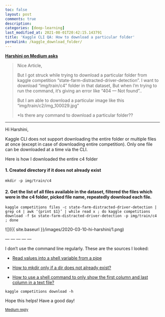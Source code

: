 ```yaml
---
toc: false
layout: post
comments: true
description: 
categories: [deep-learning]
last_modified_at: 2021-08-01T20:42:15.143791
title: 'Kaggle CLI QA: How to download a particular folder'
permalink: /kaggle_download_folder/
---
```


**[Harshini on Medium asks](https://medium.com/@harshini2898/nice-article-c1eb575b0baf)**


> Nice Article,
>
> But I got struck while trying to download a particular folder from kaggle competition “state-farm-distracted-driver-detection”. I want to download “img/train/c4” folder in that dataset, But when I’m trying to run the command, it’s giving an error like “404 — Not found”..
>
> But I am able to download a particular image like this “img/train/c2/img_100029.jpg”
>
> *Is there any command to download a particular folder??

****

Hi Harshini,

Kaggle CLI does not support downloading the entire folder or multiple files at once (except in case of downloading entire competition). Only one file can be downloaded at a time via the CLI.

Here is how I downloaded the entire c4 folder

#### 1. Created directory if it does not already exist

```shell
mkdir -p img/train/c4
```
#### 2. Get the list of all files available in the dataset, filtered the files which were in the c4 folder, picked file name, repeatedly download each file.

```shell
kaggle competitions files -c state-farm-distracted-driver-detection | grep c4 | awk ‘{print $1}’ | while read x ; do kaggle competitions download -f $x state-farm-distracted-driver-detection -p img/train/c4 ; done
```
![]({{ site.baseurl }}/images/2020-03-10-hi-harshini/1.png)

— — — — —

I don’t use the command line regularly. These are the sources I looked:

- [Read values into a shell variable from a pipe](https://stackoverflow.com/questions/2746553/read-values-into-a-shell-variable-from-a-pipe)

- [How to mkdir only if a dir does not already exist?](https://stackoverflow.com/questions/793858/how-to-mkdir-only-if-a-dir-does-not-already-exist)

- [How to use a shell command to only show the first column and last column in a text file?](https://unix.stackexchange.com/questions/136884/how-to-use-a-shell-command-to-only-show-the-first-column-and-last-column-in-a-te)

```shell
kaggle competitions download -h
```
Hope this helps! Have a good day!

<sub>[Medium reply](https://medium.com/@ankushchoubey/hi-harshini-b0e50202d15)</sub>